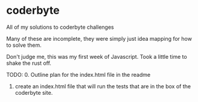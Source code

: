 # coderbyte
All of my solutions to coderbyte challenges

Many of these are incomplete, they were simply just idea mapping for how to solve them. 

Don't judge me, this was my first week of Javascript. Took a little time to shake the rust off.

TODO:
0. Outline plan for the index.html file in the readme
1. create an index.html file that will run the tests that are in the box of the coderbyte site.
